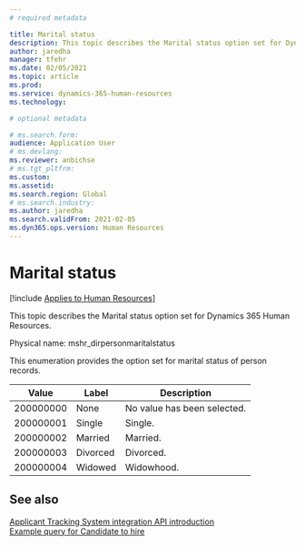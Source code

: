 ```yaml
---
# required metadata

title: Marital status
description: This topic describes the Marital status option set for Dynamics 365 Human Resources.
author: jaredha
manager: tfehr
ms.date: 02/05/2021
ms.topic: article
ms.prod: 
ms.service: dynamics-365-human-resources
ms.technology: 

# optional metadata

# ms.search.form: 
audience: Application User
# ms.devlang: 
ms.reviewer: anbichse
# ms.tgt_pltfrm: 
ms.custom: 
ms.assetid: 
ms.search.region: Global
# ms.search.industry: 
ms.author: jaredha
ms.search.validFrom: 2021-02-05
ms.dyn365.ops.version: Human Resources
---
```


# Marital status

[!include [Applies to Human Resources](../includes/applies-to-hr.md)]

This topic describes the Marital status option set for Dynamics 365 Human Resources.

Physical name: mshr_dirpersonmaritalstatus

This enumeration provides the option set for marital status of person records.

| Value | Label | Description |
| --- | --- | --- |
| 200000000 | None | No value has been selected.
| 200000001 | Single | Single. |
| 200000002 | Married | Married. |
| 200000003 | Divorced | Divorced. |
| 200000004 | Widowed | Widowhood. |

## See also

[Applicant Tracking System integration API introduction](hr-admin-integration-ats-api-introduction.md)<br>
[Example query for Candidate to hire](hr-admin-integration-ats-api-candidate-to-hire-example-query.md)
